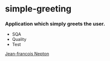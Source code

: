 # simple-greeting
### Application which simply greets the user.

* SQA
* Quality
* Test

[Jean-francois Nepton](http://sqa.com)
